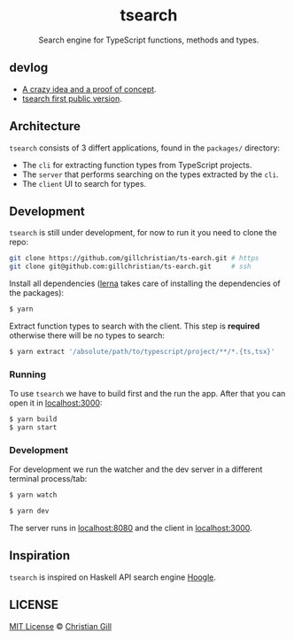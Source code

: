 <h1 align="center">tsearch</h1>
<p align="center">Search engine for TypeScript functions, methods and types.</p>

## devlog

- [A crazy idea and a proof of concept](https://dev.to/gillchristian/a-crazy-idea-and-a-proof-of-concept-2oj7).
- [tsearch first public version](https://dev.to/gillchristian/tsearch-first-public-version-50a).

## Architecture

`tsearch` consists of 3 differt applications, found in the `packages/`
directory:

- The `cli` for extracting function types from TypeScript projects.
- The `server` that performs searching on the types extracted by the `cli`.
- The `client` UI to search for types.

## Development

`tsearch` is still under development, for now to run it you need to clone the
repo:

```bash
git clone https://github.com/gillchristian/ts-earch.git # https
git clone git@github.com:gillchristian/ts-earch.git     # ssh
```

Install all dependencies ([lerna](https://lernajs.io/) takes care of installing
the dependencies of the packages):

```bash
$ yarn
```

Extract function types to search with the client. This step is **required**
otherwise there will be no types to search:

```bash
$ yarn extract '/absolute/path/to/typescript/project/**/*.{ts,tsx}'
```

### Running

To use `tsearch` we have to build first and the run the app. After that you can
open it in [localhost:3000](http://localhost:3000):

```bash
$ yarn build
$ yarn start
```

### Development

For development we run the watcher and the dev server in a different terminal
process/tab:

```bash
$ yarn watch
```

```bash
$ yarn dev
```

The server runs in [localhost:8080](http://localhost:8080) and the client in
[localhost:3000](http://localhost:3000).

## Inspiration

`tsearch` is inspired on Haskell API search engine
[Hoogle](https://www.haskell.org/hoogle/).

## LICENSE

[MIT License](https://github.com/gillchristian/ts-earch/blob/master/LICENSE) ©
[Christian Gill](https://gillchristian.xyz)
